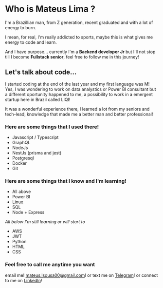 # Who is Mateus Lima ?

I'm a Brazillian man, from Z generation, recent graduated and with a lot of energy to burn.

I mean, for real, I'm really addicted to sports, maybe this is what gives me energy to code and learn.

And I have purpose... currently I'm a **Backend developer Jr** but I'll not stop till I become **Fullstack senior**, feel free to follow me in this journey!

## Let's talk about code...

I started coding at the end of the last year and my first language was M! Yes, I was wondering to work on data analystics or Power BI consultant but a different oportunity happened to me, a possibility to work in a emergent startup here in Brazil called LIQI!

It was a wonderful experience there, I learned a lot from my seniors and tech-lead, knowledge that made me a better man and better professional!

### Here are some things that I used there!
- Javascript / Typescript
- GraphQL
- NodeJs
- NestJs (prisma and jest)
- Postgresql
- Docker
- Git

### Here are some things that I know and I'm learning!
- All above
- Power BI
- Linux
- SQL
- Node + Express

*All below I'm still learning or will start to*

- AWS
- JWT
- Python
- HTML
- CSS

### Feel free to call me anytime you want

email me! [mateus.lsousa00@gmail.com](https://criarmeulink.com.br/u/1661868734)!
or text me on [Telegram](https://t.me/Mateuslima_0)!
or connect to me on [LinkedIn](https://www.linkedin.com/in/mateus-lima-95973a162/)!
